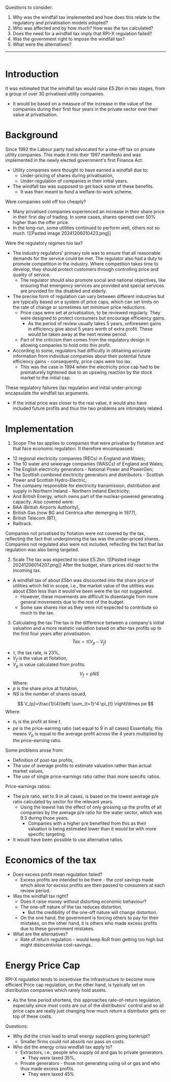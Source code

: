 Questions to consider:
1. Why was the windfall tax implemented and how does this relate to the regulatory and privatisation models adopted?
2. Who was affected and by how much? How was the tax calculated?
3. Does the need for a windfall tax imply that RPI-X regulation failed?
4. Was the government right to impose the windfall tax?
5. What were the alternatives?
---
```table-of-contents
```
# Introduction
It was estimated that the windfall tax would raise £5.2bn in two stages, from a group of over 30 privatised utility companies.
- It would be based on a measure of the increase in the value of the companies during their first four years in the private sector over their value at privatisation.
# Background
Since 1992 the Labour party had advocated for a one-off tax on private utility companies. This made it into their 1997 manifesto and was implemented in the newly elected government's first Finance Act.
- Utility companies were thought to have earned a windfall due to:
	- Under-pricing of shares during privatisation,
	- Under-regulation of companies in their initial years.
- The windfall tax was supposed to get back some of these benefits.
	- It was then meant to fund a welfare-to-work scheme.

Were companies sold off too cheaply?
- Many privatised companies experienced an increase in their share price in their first day of trading. In some cases, shares opened over 50% higher than the offer price.
- In the long-run, some utilities continued to perform well, others not so much.
![[Pasted image 20241206010423.png]]

Were the regulatory regimes too lax?
- The industry regulators' primary role was to ensure that all reasonable demands for the service could be met. The regulator also had a duty to promote competition in the industry. Where competition takes time to develop, they should protect customers through controlling price and quality of service.
	- The regulator should also promote social and national objectives, like ensuring that emergency services are provided and special services are provided for the disabled and elderly.
- The precise form of regulation can vary between different industries but are typically based on a system of price caps, which can set limits on the rate of change or sometimes set minimum price reductions.
	- Price caps were set at privatisation, to be reviewed regularly. They were designed to protect consumers but encourage efficiency gains.
		- As the period of review usually takes 5 years, unforeseen gains in efficiency give about 5 years worth of extra profit. These would be taken away at the next review period.
	- Part of the criticism then comes from the regulatory design in allowing companies to hold onto this profit.
- According to some, regulators had difficulty in obtaining accurate information from individual companies about their potential future efficiency gains - consequently, price caps were too lax.
	- This was the case in 1994 when the electricity price cap had to be prematurely tightened due to an upswing reaction by the stock market to the initial cap.

These regulatory failures (lax regulation and initial under-pricing) encapsulate the windfall tax arguments.
- If the initial price was closer to the real value, it would also have included future profits and thus the two problems are intimately related.
# Implementation
1. Scope
The tax applies to companies that were privatise by flotation and that face economic regulation. It therefore encompassed:
- 12 regional electricity companies (RECs) in England and Wales; 
- The 10 water and sewerage companies (WASCs) of England and Wales;
- The English electricity generators - National Power and PowerGen;
- The Scottish combined electricity generators and distributors - Scottish Power and Scottish Hydro-Electric;
- The company responsible for electricity transmission, distribution and supply in Northern Ireland - Northern Ireland Electricity;
- And British Energy, which owns part of the nuclear-powered generating capacity.
Also covered were:
- BAA (British Airports Authority),
- British Gas (now BG and Centrica after demerging in 1977),
- British Telecom (BT),
- Railtrack.

Companies not privatised by flotation were not covered by the tax, reflecting the fact that underpinning the tax was the under-priced shares. Companies not regulated also were not included, reflecting the fact that lax regulation was also being targeted.

2. Scale
The tax was expected to raise £5.2bn.
![[Pasted image 20241206014207.png]]
After the budget, share prices did react to the incoming tax.
- A windfall tax of about £5bn was discounted into the share price of utilities which fell in scope, i.e., the market value of the utilities was about £5bn less than it would've been were the tax not suggested.
	- However, these movements are difficult to disentangle from more general movements due to the rest of the budget.
	- Some saw shares rise as they were not expected to contribute so much to the tax.

3. Calculating the tax
The tax is the difference between a company's initial valuation and a more realistic valuation based on after-tax profits up to the first four years after privatisation.
$$
Tax=\tau(V_{p}-V_{f})
$$
- $\tau$, the tax rate, is 23%,
- $V_{f}$ is the value at flotation,
- $V_{p}$ is value calculated from profits.
$$
V_{f}=pNS
$$
Where:
- $p$ is the share price at flotation,
- $NS$ is the number of shares issued,

$$
V_{p}=\frac{1}{4}\left( \sum_{t=1}^4 \pi_{t} \right)\times pe
$$
Where:
- $\pi_{t}$ is the profit at time $t$,
- $pe$ is the price-earning ratio (set equal to 9 in all cases)
Essentially, this means $V_{p}$ is equal to the average profit across the 4 years multiplied by the price-earning ratio.

Some problems arose from:
- Definition of post-tax profits,
- The use of average profits to estimate valuation rather than actual market values,
- The use of single price-earnings ratio rather than more specific ratios.

Price-earnings ratios:
- The p/e ratio, set to 9 in all cases, is based on the lowest average p/e ratio calculated by sector for the relevant years.
	- Using the lowest has the effect of only grossing up the profits of all companies by the average p/e ratio for the water sector, which was 9.3 during those years.
		- Companies with a higher p/e benefited from this as their valuation is being estimated lower than it would be with more specific targeting.
- It would have been possible to use alternative ratios.
# Economics of the tax
- Does excess profit mean regulation failed?
	- Excess profits are intended to be there - the cost savings made which allow for excess profits are then passed to consumers at each review period.
- Was the windfall tax right?
	- Does it raise money without distorting economic behaviour?
	- The one-off nature of the tax reduces distortion,
		- But the credibility of the one-off nature will change distortion.
	- On the one hand, the government is forcing others to pay for their mistakes, on the other hand, it is others who made excess profits due to these government mistakes.
- What are the alternatives?
	- Rate of return regulation - would keep RoR from getting too high but might disincentivise cost-savings.
# Energy Price Cap
RPI-X regulation tends to incentivise the infrastructure to become more efficient
Price cap regulation, on the other hand, is typically set on distribution companies which rarely hold assets.
- As the time period shortens, this approaches rate-of-return regulation, especially since most costs are out of the distributors' control and so all price caps are really just changing how much return a distributor gets on top of these costs.

Questions:
- Why did the crisis lead to small energy suppliers going bankrupt?
	- Smaller firms could not absorb nor pass on costs.
- Who did the energy crisis windfall tax apply to?
	- Extractors, i.e., people who supply oil and gas to private generators.
		- They were taxed 35%,
	- Private generators - those not generating using oil or gas and who thus made excess profits.
		- They were taxed 45%
